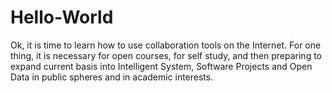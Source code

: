 # Hello-World
Ok, it is time to learn how to use collaboration tools on the Internet.
For one thing, it is necessary for open courses, for self study, and then preparing to expand current basis into Intelligent System, Software Projects and Open Data in public spheres and in academic interests.
